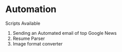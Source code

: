 # Automation
Scripts Available
1. Sending an Automated email of top Google News
2. Resume Parser
3. Image format converter
